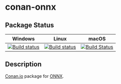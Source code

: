 # conan-onnx

## Package Status

| Windows | Linux | macOS |
|:-------:|:-----:|:-----:|
|[![Build status](https://ci.appveyor.com/api/projects/status/0hp3pu4hv88pe26c/branch/testing%2F1.8.1?svg=true)](https://ci.appveyor.com/project/SpaceIm/conan-onnx)|[![Build status](https://github.com/SpaceIm/conan-onnx/workflows/.github/workflows/conan.yml/badge.svg?branch=testing%2F1.8.1)](https://github.com/SpaceIm/conan-onnx/actions?query=branch%3Atesting%2F1.8.1)|[![Build Status](https://travis-ci.com/SpaceIm/conan-onnx.svg?branch=testing%2F1.8.1)](https://travis-ci.com/SpaceIm/conan-onnx)|

## Description

[Conan.io](https://conan.io) package for [ONNX](https://github.com/onnx/onnx).
